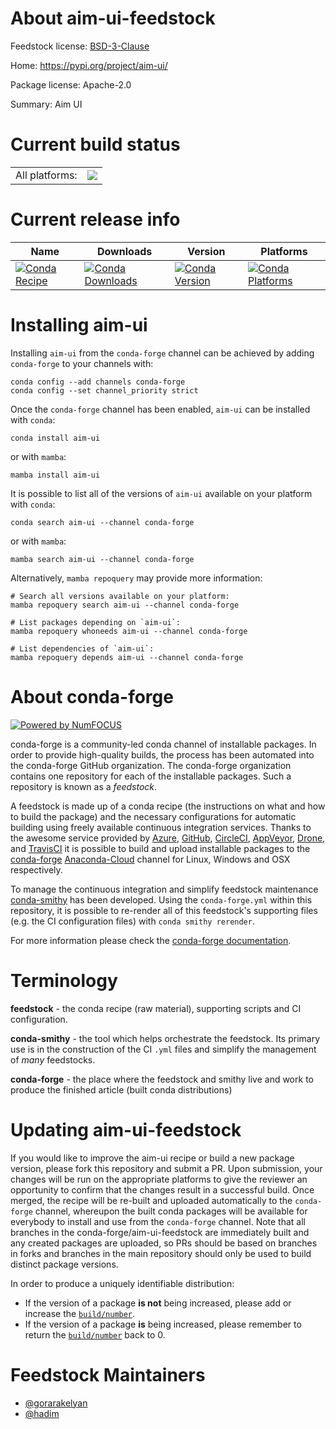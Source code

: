 About aim-ui-feedstock
======================

Feedstock license: [BSD-3-Clause](https://github.com/conda-forge/aim-ui-feedstock/blob/main/LICENSE.txt)

Home: https://pypi.org/project/aim-ui/

Package license: Apache-2.0

Summary: Aim UI

Current build status
====================


<table><tr><td>All platforms:</td>
    <td>
      <a href="https://dev.azure.com/conda-forge/feedstock-builds/_build/latest?definitionId=18431&branchName=main">
        <img src="https://dev.azure.com/conda-forge/feedstock-builds/_apis/build/status/aim-ui-feedstock?branchName=main">
      </a>
    </td>
  </tr>
</table>

Current release info
====================

| Name | Downloads | Version | Platforms |
| --- | --- | --- | --- |
| [![Conda Recipe](https://img.shields.io/badge/recipe-aim--ui-green.svg)](https://anaconda.org/conda-forge/aim-ui) | [![Conda Downloads](https://img.shields.io/conda/dn/conda-forge/aim-ui.svg)](https://anaconda.org/conda-forge/aim-ui) | [![Conda Version](https://img.shields.io/conda/vn/conda-forge/aim-ui.svg)](https://anaconda.org/conda-forge/aim-ui) | [![Conda Platforms](https://img.shields.io/conda/pn/conda-forge/aim-ui.svg)](https://anaconda.org/conda-forge/aim-ui) |

Installing aim-ui
=================

Installing `aim-ui` from the `conda-forge` channel can be achieved by adding `conda-forge` to your channels with:

```
conda config --add channels conda-forge
conda config --set channel_priority strict
```

Once the `conda-forge` channel has been enabled, `aim-ui` can be installed with `conda`:

```
conda install aim-ui
```

or with `mamba`:

```
mamba install aim-ui
```

It is possible to list all of the versions of `aim-ui` available on your platform with `conda`:

```
conda search aim-ui --channel conda-forge
```

or with `mamba`:

```
mamba search aim-ui --channel conda-forge
```

Alternatively, `mamba repoquery` may provide more information:

```
# Search all versions available on your platform:
mamba repoquery search aim-ui --channel conda-forge

# List packages depending on `aim-ui`:
mamba repoquery whoneeds aim-ui --channel conda-forge

# List dependencies of `aim-ui`:
mamba repoquery depends aim-ui --channel conda-forge
```


About conda-forge
=================

[![Powered by
NumFOCUS](https://img.shields.io/badge/powered%20by-NumFOCUS-orange.svg?style=flat&colorA=E1523D&colorB=007D8A)](https://numfocus.org)

conda-forge is a community-led conda channel of installable packages.
In order to provide high-quality builds, the process has been automated into the
conda-forge GitHub organization. The conda-forge organization contains one repository
for each of the installable packages. Such a repository is known as a *feedstock*.

A feedstock is made up of a conda recipe (the instructions on what and how to build
the package) and the necessary configurations for automatic building using freely
available continuous integration services. Thanks to the awesome service provided by
[Azure](https://azure.microsoft.com/en-us/services/devops/), [GitHub](https://github.com/),
[CircleCI](https://circleci.com/), [AppVeyor](https://www.appveyor.com/),
[Drone](https://cloud.drone.io/welcome), and [TravisCI](https://travis-ci.com/)
it is possible to build and upload installable packages to the
[conda-forge](https://anaconda.org/conda-forge) [Anaconda-Cloud](https://anaconda.org/)
channel for Linux, Windows and OSX respectively.

To manage the continuous integration and simplify feedstock maintenance
[conda-smithy](https://github.com/conda-forge/conda-smithy) has been developed.
Using the ``conda-forge.yml`` within this repository, it is possible to re-render all of
this feedstock's supporting files (e.g. the CI configuration files) with ``conda smithy rerender``.

For more information please check the [conda-forge documentation](https://conda-forge.org/docs/).

Terminology
===========

**feedstock** - the conda recipe (raw material), supporting scripts and CI configuration.

**conda-smithy** - the tool which helps orchestrate the feedstock.
                   Its primary use is in the construction of the CI ``.yml`` files
                   and simplify the management of *many* feedstocks.

**conda-forge** - the place where the feedstock and smithy live and work to
                  produce the finished article (built conda distributions)


Updating aim-ui-feedstock
=========================

If you would like to improve the aim-ui recipe or build a new
package version, please fork this repository and submit a PR. Upon submission,
your changes will be run on the appropriate platforms to give the reviewer an
opportunity to confirm that the changes result in a successful build. Once
merged, the recipe will be re-built and uploaded automatically to the
`conda-forge` channel, whereupon the built conda packages will be available for
everybody to install and use from the `conda-forge` channel.
Note that all branches in the conda-forge/aim-ui-feedstock are
immediately built and any created packages are uploaded, so PRs should be based
on branches in forks and branches in the main repository should only be used to
build distinct package versions.

In order to produce a uniquely identifiable distribution:
 * If the version of a package **is not** being increased, please add or increase
   the [``build/number``](https://docs.conda.io/projects/conda-build/en/latest/resources/define-metadata.html#build-number-and-string).
 * If the version of a package **is** being increased, please remember to return
   the [``build/number``](https://docs.conda.io/projects/conda-build/en/latest/resources/define-metadata.html#build-number-and-string)
   back to 0.

Feedstock Maintainers
=====================

* [@gorarakelyan](https://github.com/gorarakelyan/)
* [@hadim](https://github.com/hadim/)

